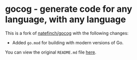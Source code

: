 # gocog - generate code for any language, with any language

This is a fork of [natefinch/gocog](https://github.com/natefinch/gocog) with the following changes:

* Added `go.mod` for building with modern versions of Go.

You can view the original `README.md` file [here](../README.md).